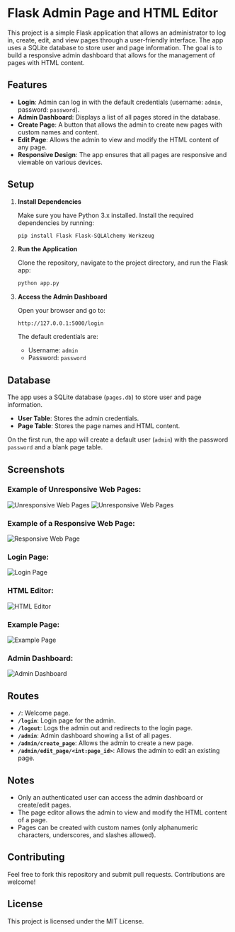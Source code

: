 # Flask Admin Page and HTML Editor

This project is a simple Flask application that allows an administrator to log in, create, edit, and view pages through a user-friendly interface. The app uses a SQLite database to store user and page information. The goal is to build a responsive admin dashboard that allows for the management of pages with HTML content.

## Features

- **Login**: Admin can log in with the default credentials (username: `admin`, password: `password`).
- **Admin Dashboard**: Displays a list of all pages stored in the database.
- **Create Page**: A button that allows the admin to create new pages with custom names and content.
- **Edit Page**: Allows the admin to view and modify the HTML content of any page.
- **Responsive Design**: The app ensures that all pages are responsive and viewable on various devices.

## Setup

1. **Install Dependencies**

   Make sure you have Python 3.x installed. Install the required dependencies by running:

   ```bash
   pip install Flask Flask-SQLAlchemy Werkzeug
   ```

2. **Run the Application**

   Clone the repository, navigate to the project directory, and run the Flask app:

   ```bash
   python app.py
   ```

3. **Access the Admin Dashboard**

   Open your browser and go to:

   ```
   http://127.0.0.1:5000/login
   ```

   The default credentials are:
   - Username: `admin`
   - Password: `password`

## Database

The app uses a SQLite database (`pages.db`) to store user and page information.

- **User Table**: Stores the admin credentials.
- **Page Table**: Stores the page names and HTML content.

On the first run, the app will create a default user (`admin`) with the password `password` and a blank page table.

## Screenshots

### Example of Unresponsive Web Pages:
![Unresponsive Web Pages](examples/ss1.png)
![Unresponsive Web Pages](examples/ss2.png)

### Example of a Responsive Web Page:
![Responsive Web Page](examples/ss3.png)

### Login Page:
![Login Page](examples/login.png)

### HTML Editor:
![HTML Editor](examples/htmk.png)

### Example Page:
![Example Page](examples/example%20page.png)

### Admin Dashboard:
![Admin Dashboard](examples/dashboard.png)

## Routes

- **`/`**: Welcome page.
- **`/login`**: Login page for the admin.
- **`/logout`**: Logs the admin out and redirects to the login page.
- **`/admin`**: Admin dashboard showing a list of all pages.
- **`/admin/create_page`**: Allows the admin to create a new page.
- **`/admin/edit_page/<int:page_id>`**: Allows the admin to edit an existing page.

## Notes

- Only an authenticated user can access the admin dashboard or create/edit pages.
- The page editor allows the admin to view and modify the HTML content of a page.
- Pages can be created with custom names (only alphanumeric characters, underscores, and slashes allowed).

## Contributing

Feel free to fork this repository and submit pull requests. Contributions are welcome!

## License

This project is licensed under the MIT License.